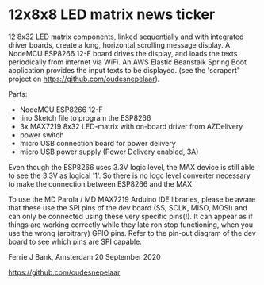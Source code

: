 # 12x8x8 LED matrix news ticker

12 8x32 LED matrix components, linked sequentially and with integrated driver boards, create a long, horizontal scrolling message display.
A NodeMCU ESP8266 12-F board drives the display, and loads the texts periodically from internet via WiFi.
An AWS Elastic Beanstalk Spring Boot application provides the input texts to be displayed. (see the 'scrapert' project on https://github.com/oudesnepelaar).

Parts:
 - NodeMCU ESP8266 12-F
 - .ino Sketch file to program the ESP8266
 - 3x MAX7219 8x32 LED-matrix with on-board driver from AZDelivery
 - power switch
 - micro USB connection board for power delivery
 - micro USB power supply (Power Delivery enabled, 3A)

Even though the ESP8266 uses 3.3V logic level, the MAX device is still able to see the 3.3V as logical '1'.
So there is no logc level converter necessary to make the connection between ESP8266 and the MAX.

To use the MD Parola / MD MAX7219 Arduino IDE libraries, please be aware that these use the SPI pins of
the dev board (SS, SCLK, MISO, MOSI) and can only be connected using these very specific pins(!).
It can appear as if things are working correctly while they late ron stop functioning, when you use the wrong
(arbitrary) GPIO pins. Refer to the pin-out diagram of the dev board to see which pins are SPI capable.


Ferrie J Bank,
Amsterdam 20 September 2020

https://github.com/oudesnepelaar
